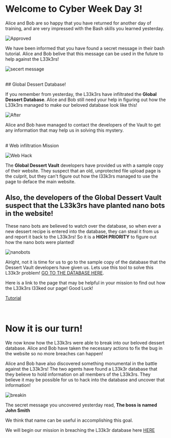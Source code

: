# Welcome to Cyber Week Day 3!

Alice and Bob are so happy that you have returned for another day of training, and are very impressed with
the Bash skills you learned yesterday. 

![Approved](https://www.vtiger.com/blog/wp-content/uploads/2017/09/Approval-process.png)

We have been informed that you have found a secret message in their bash tutorial. Alice and Bob belive 
that this message can be used in the future to help against the L33k3rs!

![secert message](https://i.ya-webdesign.com/images/secret-clipart-2.png)

<br>
## Global Dessert Database!

If you remember from yesterday, the L33k3rs have infiltrated the **Global Dessert Database**. Alice and Bob still need your
help in figuring out how the L33k3rs managed to make our beloved database look like this!

![After](https://udel.codes/cyber2/With%20Leeks.png)

Alice and Bob have managed to contact the developers of the Vault to get any information that may help us in solving this mystery. 

<br>
# Web infiltration Mission

![Web Hack](https://us.res.keymedia.com/files/image/iStock_databreach1_68635595_SMALL%20(500%20x%20333).jpg)

The **Global Dessert Vault** developers have provided us with a sample copy of their website. They suspect that an old, 
unprotected file upload page is the culprit, but they can't figure out how the l33k3rs managed to use the page to deface the main website. 

## Also, the developers of the Global Dessert Vault suspect that the L33k3rs have planted **nano bots in the website!** 

These nano bots
are believed to watch over the database, so when ever a new dessert recipe is entered into the database, they can steal it from us
and report it back to the L33k3rs! So it is a **HIGH PRIORITY** to figure out how the nano bots were planted!

![nanobots](https://fundselectorasia.com/wp-content/uploads/sites/4/2020/02/Spywithmask-1-553x311.png)

Alright, not it is time for us to go to the sample copy of the database that the Dessert Vault developers have given us. 
Lets use this tool to solve this L33k3r problem! <a href="http://desserts.gel.webfactional.com/" target="_blank">GO TO THE DATABASE HERE</a>.

Here is a link to the page that may be helpful in your mission to find out how the L33k3rs l33ked our page! Good Luck! 

<a href="https://udel.codes/cyber2/File_Upload_Tutorial" target="_blank">Tutorial</a>

<br>

# Now it is our turn!

We now know how the L33k3rs were able to break into our beloved dessert database. Alice and Bob have taken the necessary
actions to fix the bug in the website so no more breaches can happen!

Alice and Bob have also discovered something monumental in the battle against the L33k3rs! The two agents have
found a L33k3r database that they believe to hold information on all members of the L33k3rs. They believe it
may be possible for us to hack into the database and uncover that information!

![breakin](https://www.irishtimes.com/polopoly_fs/1.4108771.1575830763!/image/image.jpg)

The secret message you uncovered yesterday read, **The boss is named John Smith**

We think that name can be useful in accomplishing this goal.

We will begin our mission in breaching the L33k3r database here <a href="https://udel.codes/cyber3/SQL" target="_blank">HERE</a>

